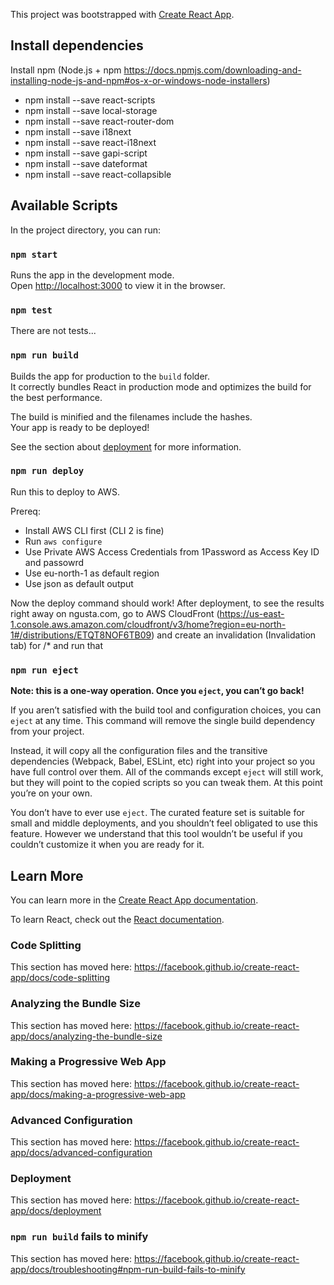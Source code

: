 This project was bootstrapped with [Create React App](https://github.com/facebook/create-react-app).

## Install dependencies

Install npm (Node.js + npm https://docs.npmjs.com/downloading-and-installing-node-js-and-npm#os-x-or-windows-node-installers)

- npm install --save react-scripts
- npm install --save local-storage
- npm install --save react-router-dom  
- npm install --save i18next
- npm install --save react-i18next
- npm install --save gapi-script
- npm install --save dateformat
- npm install --save react-collapsible

## Available Scripts

In the project directory, you can run:

### `npm start`

Runs the app in the development mode.<br />
Open [http://localhost:3000](http://localhost:3000) to view it in the browser.

### `npm test`

There are not tests...

### `npm run build`

Builds the app for production to the `build` folder.<br />
It correctly bundles React in production mode and optimizes the build for the best performance.

The build is minified and the filenames include the hashes.<br />
Your app is ready to be deployed!

See the section about [deployment](https://facebook.github.io/create-react-app/docs/deployment) for more information.

### `npm run deploy`

Run this to deploy to AWS.

Prereq: 
- Install AWS CLI first (CLI 2 is fine)
- Run ``aws configure``
- Use Private AWS Access Credentials from 1Password as Access Key ID and passowrd
- Use eu-north-1 as default region
- Use json as default output

Now the deploy command should work!
After deployment, to see the results right away on ngusta.com, go to AWS CloudFront (https://us-east-1.console.aws.amazon.com/cloudfront/v3/home?region=eu-north-1#/distributions/ETQT8NOF6TB09) and create an invalidation (Invalidation tab) for /* and run that

### `npm run eject`

**Note: this is a one-way operation. Once you `eject`, you can’t go back!**

If you aren’t satisfied with the build tool and configuration choices, you can `eject` at any time. This command will remove the single build dependency from your project.

Instead, it will copy all the configuration files and the transitive dependencies (Webpack, Babel, ESLint, etc) right into your project so you have full control over them. All of the commands except `eject` will still work, but they will point to the copied scripts so you can tweak them. At this point you’re on your own.

You don’t have to ever use `eject`. The curated feature set is suitable for small and middle deployments, and you shouldn’t feel obligated to use this feature. However we understand that this tool wouldn’t be useful if you couldn’t customize it when you are ready for it.

## Learn More

You can learn more in the [Create React App documentation](https://facebook.github.io/create-react-app/docs/getting-started).

To learn React, check out the [React documentation](https://reactjs.org/).

### Code Splitting

This section has moved here: https://facebook.github.io/create-react-app/docs/code-splitting

### Analyzing the Bundle Size

This section has moved here: https://facebook.github.io/create-react-app/docs/analyzing-the-bundle-size

### Making a Progressive Web App

This section has moved here: https://facebook.github.io/create-react-app/docs/making-a-progressive-web-app

### Advanced Configuration

This section has moved here: https://facebook.github.io/create-react-app/docs/advanced-configuration

### Deployment

This section has moved here: https://facebook.github.io/create-react-app/docs/deployment

### `npm run build` fails to minify

This section has moved here: https://facebook.github.io/create-react-app/docs/troubleshooting#npm-run-build-fails-to-minify
